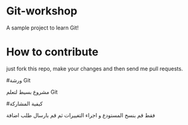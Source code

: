 Git-workshop
============

A sample project to learn Git!

# How to contribute

just fork this repo, make your changes and then send me pull 
requests.

#ورشة Git

مشروع بسيط لتعلم Git

#كيفية المشاركة

فقط قم بنسخ المستودع و اجراء التغييرات ثم قم بارسال طلب اضافة
